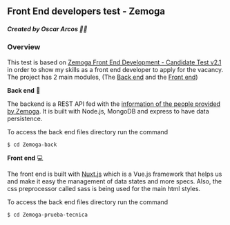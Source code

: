 ## Front End developers test - Zemoga
##### Created by Oscar Arcos 👨‍💻

### Overview
This test is based on [Zemoga Front End Development - Candidate Test v2.1](https://github.com/zemoga/ui-test "Zemoga Front End Development - Candidate Test v2.1") in order to show my skills as a front end developer to apply for the vacancy. The project has 2 main modules, (The [Back end](https://github.com/OscarArcos/zemoga-vote-app/tree/master/Zemoga-back) and the [Front end](https://github.com/OscarArcos/zemoga-vote-app/tree/master/Zemoga-prueba-tecnica))

**Back end** 🚀

The backend is a REST API fed with the [information of the people provided by Zemoga](https://github.com/zemoga/ui-test/blob/master/assets/data.json "information of the people provided by Zemoga"). It is built with Node.js, MongoDB and express to have data persistence.

To access the back end files directory run the command

`$ cd Zemoga-back`

**Front end** 💻

The front end is built with [Nuxt.js](https://nuxtjs.org/ "Nuxt.js") which is a Vue.js framework that helps us and make it easy the management of data states and more specs. Also, the css preprocessor called sass is being used for the main html styles.

To access the back end files directory run the command

`$ cd Zemoga-prueba-tecnica`